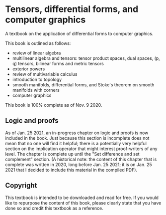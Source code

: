 # Tensors, differential forms, and computer graphics
A textbook on the application of differential forms to computer graphics.

This book is outlined as follows:
* review of linear algebra
* multilinear algebra and tensors: tensor product spaces, dual spaces, (p, q) tensors, bilinear forms and metric tensors
* exterior powers
* review of multivariable calculus
* introduction to topology
* smooth manifolds, differential forms, and Stoke's theorem on smooth manifolds with corners
* computer graphics

This book is 100% complete as of Nov. 9 2020.

## Logic and proofs

As of Jan. 25 2021, an in-progress chapter on logic and proofs is now included in the book. Just because this section is incomplete does not mean that no one will find it helpful; there is a potentially very helpful section on the implication operator that might interest proof-writers of any level. The chapter is complete up until the "Set difference and set complement" section. (A historical note: the content of this chapter that is complete was written in 2020, long before Jan. 25 2021; it is on Jan. 25 2021 that I decided to include this material in the compiled PDF). 

## Copyright

This textbook is intended to be downloaded and read for free. If you would like to repurpose the content of this book, please clearly state that you have done so and credit this textbook as a reference.
